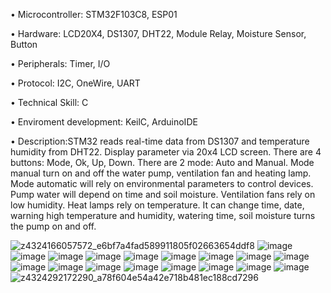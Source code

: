 •	Microcontroller: STM32F103C8, ESP01

•	Hardware: LCD20X4, DS1307, DHT22, Module Relay, Moisture Sensor, Button

•	Peripherals: Timer, I/O

•	Protocol: I2C, OneWire, UART

•	Technical Skill: C

•	Enviroment development: KeilC, ArduinoIDE

•	Description:STM32 reads real-time data from DS1307 and temperature humidity from DHT22. Display parameter via 20x4 LCD screen. There are 4 buttons: Mode, Ok, Up, Down. There are 2 mode: Auto and Manual. 
Mode manual turn on and off the water pump, ventilation fan and heating lamp.
Mode automatic will rely on environmental parameters to control devices. Pump water  will depend on time and soil moisture. Ventilation fans rely on low humidity. Heat lamps rely on temperature. It can change time, date, warning high temperature and humidity, watering time, soil moisture turns the pump on and off.

![z4324166057572_e6bf7a4fad589911805f02663654ddf8](https://github.com/Tuoiio/IoT_NongNghiep/assets/158831746/2fb2c714-c92b-49bf-a6ed-e5b671f6b2cd)
![image](https://github.com/Tuoiio/IoT_NongNghiep/assets/158831746/aa678201-d934-43b4-9a02-b09dff6772f2)
![image](https://github.com/Tuoiio/IoT_NongNghiep/assets/158831746/3f338fe2-a045-464d-8729-d5bcfa9dfba0)
![image](https://github.com/Tuoiio/IoT_NongNghiep/assets/158831746/1afeedc3-0c1f-4c9a-b8f0-2407273f46e4)
![image](https://github.com/Tuoiio/IoT_NongNghiep/assets/158831746/1a3fdbf0-72b0-46cd-8f52-a6004397e1a4)
![image](https://github.com/Tuoiio/IoT_NongNghiep/assets/158831746/0d8b97de-a8ee-4f4d-b20c-76a08600cbc9)
![image](https://github.com/Tuoiio/IoT_NongNghiep/assets/158831746/acfe33ff-7e77-4c5f-8df2-c098284b2b33)
![image](https://github.com/Tuoiio/IoT_NongNghiep/assets/158831746/987af26e-0980-44dd-b2cd-416a2dd176ca)
![image](https://github.com/Tuoiio/IoT_NongNghiep/assets/158831746/7d959338-ee43-46fc-bce9-997ae0688e6f)
![image](https://github.com/Tuoiio/IoT_NongNghiep/assets/158831746/8a3d0d93-ce87-4840-99c3-ebdadac3d244)
![image](https://github.com/Tuoiio/IoT_NongNghiep/assets/158831746/f74c52e3-2d78-497f-b899-9d12ad4dac19)
![image](https://github.com/Tuoiio/IoT_NongNghiep/assets/158831746/51862f21-fbf1-44c2-843b-d0fdd1194c9c)
![image](https://github.com/Tuoiio/IoT_NongNghiep/assets/158831746/871449be-dc71-4b9a-b1f8-1112ed5eca7f)
![image](https://github.com/Tuoiio/IoT_NongNghiep/assets/158831746/e8f30f37-79b6-43fa-8b87-1f010802fac2)
![image](https://github.com/Tuoiio/IoT_NongNghiep/assets/158831746/9aaedb8f-f9fd-4bf9-8a5b-17ea2e6d946a)
![image](https://github.com/Tuoiio/IoT_NongNghiep/assets/158831746/228b6901-5181-4f8f-b6f5-b73a9ddc3ad1)
![image](https://github.com/Tuoiio/IoT_NongNghiep/assets/158831746/5208da5f-6957-4bbb-89a1-75863087ef87)
![image](https://github.com/Tuoiio/IoT_NongNghiep/assets/158831746/625b6bb3-4c8a-4ed7-9a1a-00e26e136ef1)
![z4324292172290_a78f604e54a42e718b481ec188cd7296](https://github.com/Tuoiio/IoT_NongNghiep/assets/158831746/f1edcc61-a185-4698-8cce-95aae3ba20d1)


